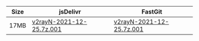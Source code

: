 |    Size   |     jsDelivr  | FastGit |
|  ---  |  ---  |  ---  |
| 17MB | [v2rayN-2021-12-25.7z.001](https://cdn.jsdelivr.net/gh/googleians/v2rayN-32@main/v2rayN-2021-12-25.7z.001) | [v2rayN-2021-12-25.7z.001](https://raw.fastgit.org/googleians/v2rayN-32/main/v2rayN-2021-12-25.7z.001) |
